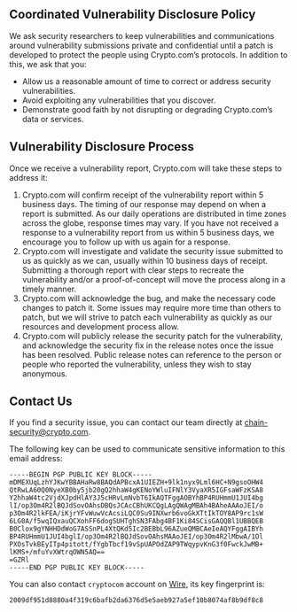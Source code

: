 ## Coordinated Vulnerability Disclosure Policy
We ask security researchers to keep vulnerabilities and communications around vulnerability submissions private and confidential until a patch is developed to protect the people using Crypto.com’s protocols. In addition to this, we ask that you:

- Allow us a reasonable amount of time to correct or address security vulnerabilities.
- Avoid exploiting any vulnerabilities that you discover.
- Demonstrate good faith by not disrupting or degrading Crypto.com’s data or services.

## Vulnerability Disclosure Process
Once we receive a vulnerability report, Crypto.com will take these steps to address it:

1. Crypto.com will confirm receipt of the vulnerability report within 5 business days. The timing of our response may depend on when a report is submitted. As our daily operations are distributed in time zones across the globe, response times may vary. If you have not received a response to a vulnerability report from us within 5 business days, we encourage you to follow up with us again for a response.
2. Crypto.com will investigate and validate the security issue submitted to us as quickly as we can, usually within 10 business days of receipt. Submitting a thorough report with clear steps to recreate the vulnerability and/or a proof-of-concept will move the process along in a timely manner.
3. Crypto.com will acknowledge the bug, and make the necessary code changes to patch it. Some issues may require more time than others to patch, but we will strive to patch each vulnerability as quickly as our resources and development process allow.
4. Crypto.com will publicly release the security patch for the vulnerability, and acknowledge the security fix in the release notes once the issue has been resolved. Public release notes can reference to the person or people who reported the vulnerability, unless they wish to stay anonymous.

## Contact Us
If you find a security issue, you can contact our team directly at [chain-security@crypto.com](mailto:chain-security@crypto.com).

The following key can be used to communicate sensitive information to this email address:

```
-----BEGIN PGP PUBLIC KEY BLOCK-----
mDMEXUqLzhYJKwYBBAHaRw8BAQdAPBcxA1UIEZH+9lk1nyx9Lml6HC+N9gsoOHW4
QtRwLA60Q0NyeXB0by5jb20gQ2hhaW4gKENoYWluIFNlY3VyaXR5IGFsaWFzKSA8
Y2hhaW4tc2VjdXJpdHlAY3J5cHRvLmNvbT6IkAQTFggAOBYhBP4RUHmmU1JUI4bg
lI/op3Om4R2lBQJdSovOAhsDBQsJCAcCBhUKCQgLAgQWAgMBAh4BAheAAAoJEI/o
p3Om4R2lkFEA/iKjrYFvWuwVcAcsiLQC0Su9INXwrb6voGkXTtIkTOY8AP9rc1sW
6LG0A/f5wqIQxauQCXohFF6dogSUHTghSN3FAbg4BF1Ki84SCisGAQQBl1UBBQEB
B0Clox9gYNHHDdWoG7ASSnPL4XtQKd5Ic2BEBbL96AZueQMBCAeIeAQYFggAIBYh
BP4RUHmmU1JUI4bglI/op3Om4R2lBQJdSovOAhsMAAoJEI/op3Om4R2lMbwA/1Ol
PXOsTvkBEyITp4pitott/fYgbTbcf19vSpUAPOdZAP9TWqypvKnG3f0FwckJwMB+
lKMS+/mfuYvXWtrqOWN5AQ==
=GZRl
-----END PGP PUBLIC KEY BLOCK-----
```

You can also contact `cryptocom` account on [Wire](https://wire.com/), its key fingerprint is:

```
2009df951d8880a4f319c6bafb2da6376d5e5aeb927a5ef10b8074af8b9df8c8
```